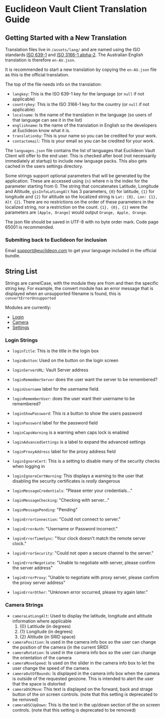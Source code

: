 # **Euclideon Vault Client Translation Guide**

## Getting Started with a New Translation

Translation files live in `/assets/lang/` and are named using the ISO standards [ISO 639-1](https://wikipedia.org/wiki/ISO_639-1) and [ISO 3166-1 alpha-2](https://en.wikipedia.org/wiki/ISO_3166-1_alpha-2). The Australian English translation is therefore `en-AU.json`.

It is recommended to start a new translation by copying the `en-AU.json` file as this is the official translation.

The top of the file needs info on the translation:
- `langkey`: This is the ISO 639-1 key for the language (or `null` if not applicable)
- `countrykey`: This is the ISO 3166-1 key for the country (or `null` if not applicable)
- `localname`: Is the name of the translation in the language (so users of that language can see it in the list)
- `englishname`: Is the name of the translation in English so the developers at Euclideon know what it is.
- `translationby`: This is your name so you can be credited for your work.
- `contactemail`: This is your email so you can be credited for your work.

The `languages.json` file contains the list of languages that Euclideon Vault Client will offer to the end user. This is checked after boot (not necessarily immediately at startup) to include new language packs. This also gets cached in the users settings directory.

Some strings support optional parameters that will be generated by the application. These are accessed using `{n}` where n is the index for the parameter starting from 0. The string that concatenates Latitude, Longitude and Altitude, `gisInfoLatLongAlt` has 3 parameters, `{0}` for latitude, `{1}` for longitude and `{2}` for altitude so the localized string is `Lat: {0}, Lon: {1}, Alt {2}`. There are no restrictions on the order of these parameters in the localized string, nor a restriction on the count. `{1}, {0}, {1}` were the parameters are `[Apple, Orange]` would output `Orange, Apple, Orange`.

The json file should be saved in UTF-8 with no byte order mark. Code page 65001 is recommended.

### Submiting back to Euclideon for inclusion
Email support@euclideon.com to get your language included in the official bundle.

## String List

Strings are camelCase, with the module they are from and then the specific string key. For example, the convert module has an error message that is displayed when an unsupported filename is found, this is `convertErrorUnsupported`

Modules are currently:
- [Login](#login-strings)
- [Camera](#camera-strings)
- [Settings](#settings-strings)

### Login Strings

- `loginTitle`: This is the title in the login box
- `loginButton`: Used on the button on the login screen

- `loginServerURL`: Vault Server address
- `loginRememberServer` does the user want the server to be remembered?
- `loginUsername` label for the username field.
- `loginRememberUser`: does the user want their username to be remembered?
- `loginShowPassword`: This is a button to show the users password
- `loginPassword` label for the password field
- `loginCapsWarning` is a warning when caps lock is enabled
- `loginAdvancedSettings` is a label to expand the advanced settings
- `loginProxyAddress` label for the proxy address field
- `loginIgnoreCert`: This is a setting to disable many of the security checks when logging in
- `loginIgnoreCertWarning`: This displays a warning to the user that disabling the security certificates is _really_ dangerous

- `loginMessageCredentials`: "Please enter your credentials..."
- `loginMessageChecking`: "Checking with server..."
- `loginMessagePending`: "Pending"
- `loginErrorConnection`: "Could not connect to server."
- `loginErrorAuth`: "Username or Password incorrect."
- `loginErrorTimeSync`: "Your clock doesn't match the remote server clock."
- `loginErrorSecurity`: "Could not open a secure channel to the server."
- `loginErrorNegotiate`: "Unable to negotiate with server, please confirm the server address"
- `loginErrorProxy`: "Unable to negotiate with proxy server, please confirm the proxy server address"
- `loginErrorOther`: "Unknown error occurred, please try again later."

### Camera Strings

- `cameraLatLongAlt`: Used to display the latitude, longitude and altitude information where applicable
  1. {0} Latitiude (in degrees)
  2. {1} Longitude (in degrees)
  3. {2} Altitude (in SRID space)
- `cameraPosition`: Is used in the camera info box so the user can change the position of the camera (in the current SRID)
- `cameraRotation`: Is used in the camera info box so the user can change the orientation of the camera
- `cameraMoveSpeed`: Is used on the slider in the camera info box to let the user change the speed of the camera.
- `cameraOutOfBounds`: Is displayed in the camera info box when the camera is outside of the requested geozone. This is intended to alert the user that the space is distorted
- `cameraOSCMove`: This text is displayed on the forward, back and strage button of the on screen controls. (note that this setting is deprecated to be removed)
- `cameraOSCUpDown`: This is the text in the up/down section of the on screen controls. (note that this setting is deprecated to be removed)
